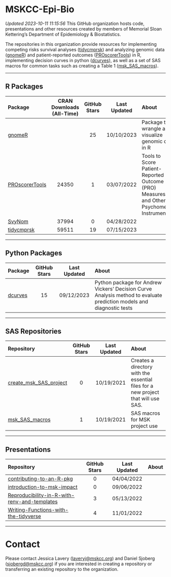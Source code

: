 
<!-- README.md is generated from README.Rmd. Please edit that file -->

# **MSKCC-Epi-Bio**

*Updated 2023-10-11 11:15:56* This GitHub organization hosts code,
presentations and other resources created by members of Memorial Sloan
Kettering’s Department of Epidemiology & Biostatistics.

The repositories in this organization provide resources for implementing
competing risks survival analyses
([tidycmprsk](https://github.com/MSKCC-Epi-Bio/tidycmprsk)) and
analyzing genomic data
([gnomeR](https://github.com/MSKCC-Epi-Bio/gnomeR)) and patient-reported
outcomes
([PROscorerTools](https://github.com/MSKCC-Epi-Bio/PROscorerTools)) in
R, implementing decision curves in python
([dcurves](https://github.com/MSKCC-Epi-Bio/dcurves)), as well as a set
of SAS macros for common tasks such as creating a Table 1
([msk_SAS_macros](https://github.com/MSKCC-Epi-Bio/msk_SAS_macros)).

------------------------------------------------------------------------

## **R Packages**

| Package                                                           | CRAN Downloads (All-Time) | GitHub Stars | Last Updated | About                                                                                     |
|:------------------------------------------------------------------|:-------------------------:|:------------:|:------------:|:------------------------------------------------------------------------------------------|
| [gnomeR](https://github.com/MSKCC-Epi-Bio/gnomeR)                 |                           |      25      |  10/10/2023  | Package to wrangle and visualize genomic data in R                                        |
| [PROscorerTools](https://github.com/MSKCC-Epi-Bio/PROscorerTools) |           24350           |      1       |  03/07/2022  | Tools to Score Patient-Reported Outcome (PRO) Measures and Other Psychometric Instruments |
| [SvyNom](https://github.com/MSKCC-Epi-Bio/SvyNom)                 |           37994           |      0       |  04/28/2022  |                                                                                           |
| [tidycmprsk](https://github.com/MSKCC-Epi-Bio/tidycmprsk)         |           59511           |      19      |  07/15/2023  |                                                                                           |

------------------------------------------------------------------------

## **Python Packages**

| Package                                             | GitHub Stars | Last Updated | About                                                                                                                |
|:----------------------------------------------------|:------------:|:------------:|:---------------------------------------------------------------------------------------------------------------------|
| [dcurves](https://github.com/MSKCC-Epi-Bio/dcurves) |      15      |  09/12/2023  | Python package for Andrew Vickers’ Decision Curve Analysis method to evaluate prediction models and diagnostic tests |


------------------------------------------------------------------------

## **SAS Repositories**

| Repository                                                                        | GitHub Stars | Last Updated | About                                                                             |
|:----------------------------------------------------------------------------------|:------------:|:------------:|:----------------------------------------------------------------------------------|
| [create_msk_SAS_project](https://github.com/MSKCC-Epi-Bio/create_msk_SAS_project) |      0       |  10/19/2021  | Creates a directory with the essential files for a new project that will use SAS. |
| [msk_SAS_macros](https://github.com/MSKCC-Epi-Bio/msk_SAS_macros)                 |      1       |  10/19/2021  | SAS macros for MSK project use                                                    |

------------------------------------------------------------------------

## **Presentations**

| Repository                                                                                                                    | GitHub Stars | Last Updated | About |
|:------------------------------------------------------------------------------------------------------------------------------|:------------:|:------------:|:------|
| [contributing-to-an-R-pkg](https://github.com/MSKCC-Epi-Bio/contributing-to-an-R-pkg)                                         |      0       |  04/04/2022  |       |
| [introduction-to-msk-impact](https://github.com/MSKCC-Epi-Bio/introduction-to-msk-impact)                                     |      0       |  09/06/2022  |       |
| [Reproducibility-in-R-with-renv-and-templates](https://github.com/MSKCC-Epi-Bio/Reproducibility-in-R-with-renv-and-templates) |      3       |  05/13/2022  |       |
| [Writing-Functions-with-the-tidyverse](https://github.com/MSKCC-Epi-Bio/Writing-Functions-with-the-tidyverse)                 |      4       |  11/01/2022  |       |

------------------------------------------------------------------------

# **Contact**

Please contact Jessica Lavery (<laveryj@mskcc.org>) and Daniel Sjoberg
(<sjobergd@mskcc.org>) if you are interested in creating a repository or
transferring an existing repository to the organization.

